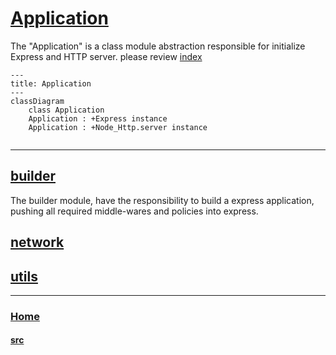 # [Application](./index.js)

The "Application" is a class module abstraction responsible for initialize Express and HTTP server. please review [index](./index.js)

```mermaid
---
title: Application
---
classDiagram
    class Application
    Application : +Express instance 
    Application : +Node_Http.server instance
    
```

---

## [builder](./builder)
The builder module, have the responsibility to build a express application, pushing all required middle-wares and policies into express.

## [network](./network/)

## [utils](./utils/)


---

### [Home](../../)
#### [src](../)